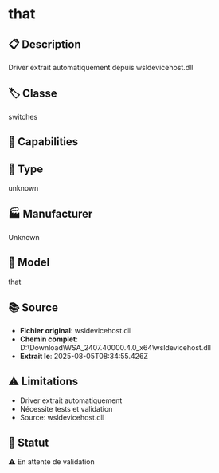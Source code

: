 # that

## 📋 Description
Driver extrait automatiquement depuis wsldevicehost.dll

## 🏷️ Classe
switches

## 🔧 Capabilities


## 📡 Type
unknown

## 🏭 Manufacturer
Unknown

## 📱 Model
that

## 📚 Source
- **Fichier original**: wsldevicehost.dll
- **Chemin complet**: D:\Download\WSA_2407.40000.4.0_x64\wsldevicehost.dll
- **Extrait le**: 2025-08-05T08:34:55.426Z

## ⚠️ Limitations
- Driver extrait automatiquement
- Nécessite tests et validation
- Source: wsldevicehost.dll

## 🚀 Statut
⚠️ En attente de validation
